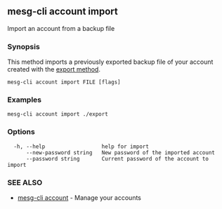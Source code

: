## mesg-cli account import

Import an account from a backup file

### Synopsis

This method imports a previously exported backup file of your account created with the [export method](account/export.md).

```
mesg-cli account import FILE [flags]
```

### Examples

```
mesg-cli account import ./export
```

### Options

```
  -h, --help                  help for import
      --new-password string   New password of the imported account
      --password string       Current password of the account to import
```

### SEE ALSO

* [mesg-cli account](mesg-cli_account.md)	 - Manage your accounts

